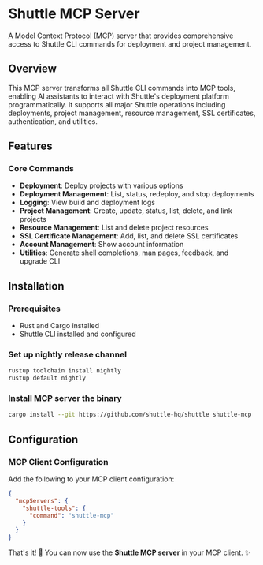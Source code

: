 # Shuttle MCP Server

A Model Context Protocol (MCP) server that provides comprehensive access to Shuttle CLI commands for deployment and project management.

## Overview

This MCP server transforms all Shuttle CLI commands into MCP tools, enabling AI assistants to interact with Shuttle's deployment platform programmatically. It supports all major Shuttle operations including deployments, project management, resource management, SSL certificates, authentication, and utilities.

## Features

### Core Commands

- **Deployment**: Deploy projects with various options
- **Deployment Management**: List, status, redeploy, and stop deployments
- **Logging**: View build and deployment logs
- **Project Management**: Create, update, status, list, delete, and link projects
- **Resource Management**: List and delete project resources
- **SSL Certificate Management**: Add, list, and delete SSL certificates
- **Account Management**: Show account information
- **Utilities**: Generate shell completions, man pages, feedback, and upgrade CLI

## Installation

### Prerequisites

- Rust and Cargo installed
- Shuttle CLI installed and configured

### Set up nightly release channel

```bash
rustup toolchain install nightly
rustup default nightly
```

### Install MCP server the binary

```bash
cargo install --git https://github.com/shuttle-hq/shuttle shuttle-mcp
```

## Configuration

### MCP Client Configuration

Add the following to your MCP client configuration:

```json
{
  "mcpServers": {
    "shuttle-tools": {
      "command": "shuttle-mcp"
    }
  }
}
```

That's it! 🚀 You can now use the **Shuttle MCP server** in your MCP client. ✨
